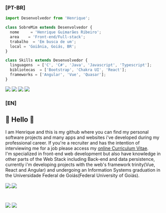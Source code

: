 ### [PT-BR]
```js
import Desenvolvedor from 'Henrique';

class SobreMim extends Desenvolvedor {
  nome     = 'Henrique Guimarães Ribeiro';
  area    = 'Front-end/Full-stack';
  trabalho  = 'Em busca de um';
  local = 'Goiânia, Goiás, BR';
}

class Skills extends Desenvolvedor {
  linguagens  = ['C', 'C#', 'Java', 'Javascript', 'Typescript'];
  bibliotecas  = ['Bootstrap', 'Chakra UI', 'React'];
  frameworks = ['Angular', 'Vue', 'Quasar'];
}
```

<p align="left">
  <a href="mailto: henrique.jobs1@gmail.com" alt="Gmail" target="_blank">
  <img src="https://img.shields.io/badge/-Gmail-FF0000?style=flat-square&labelColor=FF0000&logo=gmail&logoColor=white&link=henrique.jobs1@gmail.com" /></a>

  <a href="https://linkedin.com/in/henrique-guimarães-ribeiro-a296a717a/" alt="Linkedin">
  <img src="https://img.shields.io/badge/-Linkedin-0e76a8?style=flat-square&logo=Linkedin&logoColor=white&link=linkedin.com/in/henrique-guimarães-ribeiro-a296a717a/" /></a>
  
  <a href="https://br.pinterest.com/henrique2538" alt="Pinterest">
  <img src="https://img.shields.io/badge/-Pinterest-E60023?style=flat-square&logo=Pinterest&logoColor=white&link=https://br.pinterest.com/henrique2538" /></a>
  
  <a href="rique223.github.io" alt="Curriculum Vitae">
  <img src="https://img.shields.io/badge/-CV-FFD700?style=flat-square&logoColor=white&link=rique223.github.io" /></a>
</p>  

### [EN]
## 💮 Hello 💮
I am Henrique and this is my github where you can find my personal software projects and many apps and websites i've developed during my professional career. If you're a recruiter and has the intention of interviewing me for a job please access my [online Curriculum Vitae](https://rique223.github.io).  
I'm specialized in front-end web development but also have knowledge in other parts of the Web Stack including Back-end and data persistence, currently i'm developing projects with the web's framework trinity(Vue, React and Angular) and undergoing an Information Systems graduation in the Universidade Federal de Goiás(Federal University of Goiás).

<a href="https://github.com/anuraghazra/github-readme-stats">
  <img align="center" src="https://github-readme-stats.vercel.app/api?username=rique223&show_icons=true&theme=highcontrast " />
</a>
<a href="https://github.com/anuraghazra/convoychat">
  <img align="center" src="https://github-readme-stats.vercel.app/api/top-langs/?username=rique223&layout=compact&langs_count=8&theme=highcontrast " />
</a>

&nbsp;  

![](https://komarev.com/ghpvc/?username=rique223&color=FFD700&style=flat-square)
[![](https://img.shields.io/badge/Pinterest-Follow%20Me-%23c8232c%20?&style=social&logo=pinterest)](https://br.pinterest.com/henrique2538)
